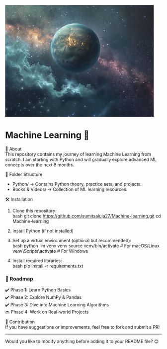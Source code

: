 <img src="assets/Kepler.jpg" alt="Banner Image">

# Machine Learning 🚀
📌 About  
This repository contains my journey of learning Machine Learning from scratch. I am starting with Python and will gradually explore advanced ML concepts over the next 8 months.  

📂 Folder Structure  
- Python/ → Contains Python theory, practice sets, and projects.  
- Books & Videos/ → Collection of ML learning resources.  

🛠️ Installation  
1. Clone this repository:  
   bash
   git clone https://github.com/sumitsaluja27/Machine-learning.git
   cd Machine-learning
  
2. Install Python (if not installed)  
3. Set up a virtual environment (optional but recommended):  
   bash
   python -m venv venv
   source venv/bin/activate  # For macOS/Linux
   venv\Scripts\activate     # For Windows
     
4. Install required libraries:  
   bash
   pip install -r requirements.txt
     

### 🚀 Roadmap  
✔️ Phase 1: Learn Python Basics  
✔️ Phase 2: Explore NumPy & Pandas  
✔️ Phase 3: Dive into Machine Learning Algorithms  
🔜 Phase 4: Work on Real-world Projects  

🤝 Contribution  
If you have suggestions or improvements, feel free to fork and submit a PR!  

---

Would you like to modify anything before adding it to your README file? 😊
